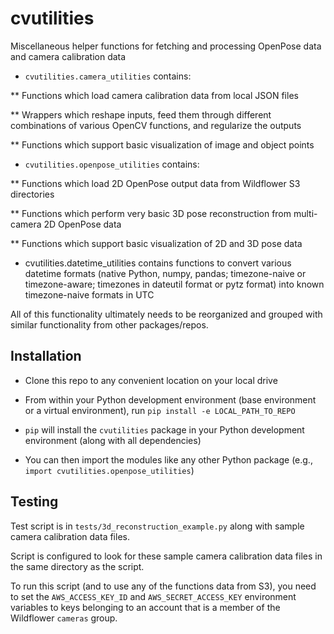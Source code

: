 # cvutilities

Miscellaneous helper functions for fetching and processing OpenPose data and camera calibration data

* `cvutilities.camera_utilities` contains:

** Functions which load camera calibration data from local JSON files

** Wrappers which reshape inputs, feed them through different combinations of various OpenCV functions, and regularize the outputs

** Functions which support basic visualization of image and object points

* `cvutilities.openpose_utilities` contains:

** Functions which load 2D OpenPose output data from Wildflower S3 directories

** Functions which perform very basic 3D pose reconstruction from multi-camera 2D OpenPose data

** Functions which support basic visualization of 2D and 3D pose data

* cvutilities.datetime_utilities contains functions to convert various datetime formats (native Python, numpy, pandas; timezone-naive or timezone-aware; timezones in dateutil format or pytz format) into known timezone-naive formats in UTC 

All of this functionality ultimately needs to be reorganized and grouped with similar functionality from other packages/repos.

## Installation

* Clone this repo to any convenient location on your local drive

* From within your Python development environment (base environment or a virtual environment), run `pip install -e LOCAL_PATH_TO_REPO`

* `pip` will install the `cvutilities` package in your Python development environment (along with all dependencies)

* You can then import the modules like any other Python package (e.g., `import cvutilities.openpose_utilities`)

## Testing

Test script is in `tests/3d_reconstruction_example.py` along with sample camera calibration data files.

Script is configured to look for these sample camera calibration data files in the same directory as the script.

To run this script (and to use any of the functions data from S3), you need to set the `AWS_ACCESS_KEY_ID` and `AWS_SECRET_ACCESS_KEY` environment variables to keys belonging to an account that is a member of the Wildflower `cameras` group.
